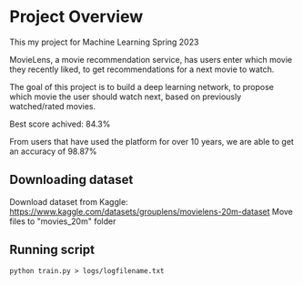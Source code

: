 # Project Overview
This my project for Machine Learning Spring 2023

MovieLens, a movie recommendation service, has users enter which movie they recently liked, to get recommendations for a next movie to watch.

The goal of this project is to build a deep learning network, to propose which movie the user should watch next, based on previously watched/rated movies.

Best score achived: 84.3%

From users that have used the platform for over 10 years, we are able to get an accuracy of 98.87%

## Downloading dataset
Download dataset from Kaggle: https://www.kaggle.com/datasets/grouplens/movielens-20m-dataset
Move files to "movies_20m" folder

## Running script
```
python train.py > logs/logfilename.txt
```
